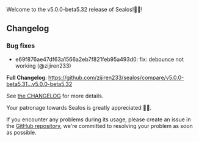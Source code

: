 Welcome to the v5.0.0-beta5.32 release of Sealos!🎉🎉!



## Changelog
### Bug fixes
* e69f876ae47df63a1566a2eb7f821feb95a493d0: fix: debounce not working (@zijiren233)

**Full Changelog**: https://github.com/zijiren233/sealos/compare/v5.0.0-beta5.31...v5.0.0-beta5.32

See [the CHANGELOG](https://github.com/zijiren233/sealos/blob/main/CHANGELOG/CHANGELOG.md) for more details.

Your patronage towards Sealos is greatly appreciated 🎉🎉.

If you encounter any problems during its usage, please create an issue in the [GitHub repository](https://github.com/zijiren233/sealos), we're committed to resolving your problem as soon as possible.
